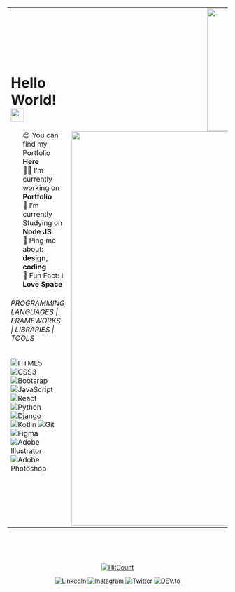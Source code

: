 <table>
  <tr>
    <td>
      <h1>Hello World! <img src="https://raw.githubusercontent.com/iampavangandhi/iampavangandhi/master/gifs/Hi.gif" width="30px"></h2>
</h1>
<ul style="list-style: none;">
  <li>😊 You can find my Portfolio <b>Here</b></li>
  <li>👨‍💻 I’m currently working on <b>Portfolio</b></li>
  <li>🌱 I’m currently Studying on <b>Node JS</b></li>
  <li>💬 Ping me about: <b>design</b>, <b>coding</b></li>
  <li>🔭 Fun Fact: <b>I Love Space</b></li>
</ul>
  
 ###### PROGRAMMING LANGUAGES | FRAMEWORKS | LIBRARIES | TOOLS </br>
![HTML5](https://img.shields.io/badge/-HTML5-000000?style=for-the-badge&logo=HTML5)
![CSS3](https://img.shields.io/badge/-CSS3-000000?style=for-the-badge&logo=CSS3)
![Bootsrap](https://img.shields.io/badge/-Bootstrap-000000?style=for-the-badge&logo=bootstrap)
![JavaScript](https://img.shields.io/badge/-JavaScript-000000?style=for-the-badge&logo=javascript)
![React](https://img.shields.io/badge/-React-000000?style=for-the-badge&logo=react)
![Python](https://img.shields.io/badge/-Python-000000?style=for-the-badge&logo=python)
![Django](https://img.shields.io/badge/-Django-000000?style=for-the-badge&logo=django)
![Kotlin](https://img.shields.io/badge/-Kotlin-000000?style=for-the-badge&logo=kotlin)
![Git](http://img.shields.io/badge/-Git-000000?style=for-the-badge&logo=Git)
![Figma](http://img.shields.io/badge/-Figma-000000?style=for-the-badge&logo=figma)
![Adobe Illustrator](https://img.shields.io/badge/-Adobe%20Illustrator-000000?style=for-the-badge&logo=Adobe%20Illustrator)
![Adobe Photoshop](https://img.shields.io/badge/-Photoshop-000000?style=for-the-badge&logo=Adobe%20Photoshop&logoColor=31A8FF&labelColor=000000)

</p>
      </td>   
     <td>
<div align=center>
  <a href="#" title="Trungquandev">
    <img width="280" src="https://github-readme-stats.vercel.app/api/top-langs/?username=Sonia-Uwamahoro&hide=c%23,powershell,Mathematica,Ruby,Objective-C,Objective-C%2b%2b,Cuda&title_color=ffffff&text_color=ffffff&icon_color=61dafb&bg_color=000000&langs_count=8&layout=compact&border_color=61dafb&hide_border=true" />
    <br/>
  </a>
  <a href="#" title="Trungquandev">
    <img width="900" src="https://github-readme-stats.vercel.app/api?username=Sonia-Uwamahoro&show_icons=true&theme=react&title_color=ffffff&bg_color=000000&border_color=ffffff&hide_border=true" />
  </a>
</div>
     </td>
   </tr>
</table>
<br/><br/><br/>

<div align="center">

[![HitCount](http://hits.dwyl.com/ABSphreak/ABSphreak.svg)](http://hits.dwyl.com/ABSphreak/ABSphreak)


<a href="https://www.linkedin.com/in/sonia-uwamahoro" target="_blank"><img src="https://img.shields.io/badge/LinkedIn-%230077B5.svg?&style=flat-square&logo=linkedin&logoColor=white" alt="LinkedIn"></a>
<a href="https://www.instagram.com/sonie.a_" target="_blank"><img src="https://img.shields.io/badge/Instagram-%23E4405F.svg?&style=flat-square&logo=instagram&logoColor=white" alt="Instagram"></a>
<a href="https://twitter.com/SoniaUwamahoro" target="_blank"><img src="https://img.shields.io/badge/Twitter-%231877F2.svg?&style=flat-square&logo=twitter&logoColor=white" alt="Twitter"></a>
<a href="https://dev.to/soniauwamahoro" target="_blank"><img src="https://img.shields.io/badge/DEV-%230A0A0A.svg?&style=flat-square&logo=DEV.to&logoColor=white" alt="DEV.to"></a>

</div>

